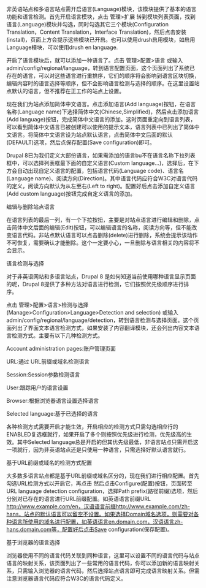 非英语站点和多语言站点需开启语言(Language)模块，该模块提供了基本的语言功能和语言检测。首先开启语言模块，点击 管理>扩展 转到模块列表页面，找到语言(Language)模块并勾选，同时勾选其它三个模块(Configuration Translation，Content Translation，Interface Translation)，然后点击安装(install)，页面上方会提示这些模块已开启。也可以使用drush启用模块，如启用Language模块，可以使用drush en language.

开启了语言模块后，就可以添加一种语言了。点击 管理>配置>语言 或输入admin/config/regional/language，转到语言配置页面，这个页面列出了系统已存在的语言，可以对这些语言进行重排序，它们的顺序将会影响到语言区块切换，编辑内容时的语言选择等顺序，但不会影响语言检测与选择的顺序。在这里设置站点默认的语言，但不推荐在正工作的站点上设置。

现在我们为站点添加简体中文语言。点击添加语言(Add language)按钮，在语言名称(Language name)下选择简体中文(Chinese,Simplified)，然后点击添加语言(Add language)按钮，完成简体中文语言的添加。这时页面重定向到语言列表，可以看到简体中文语言已被创建可以使用的提示文本，语言列表中已列出了简体中文语言。将简体中文语言设为站点默认语言，点击简体中文后面的默认(DEFAULT)选项，然后点保存配置(Save configuration)即可。

Drupal 8已为我们定义大部份语言，如果需添加的语言bu不在语言名称下拉列表框中，可以选择列表框最下面的自定义语言(Custom language…)，选择后，在下方会自动出现自定义语言的配置，包括语言代码(Language code)、语言名(Language name)、阅读方向(Direction)。其中语言代码应符合W3C对语言代码的定义，阅读方向默认为从左至右(Left to right)。配置好后点击添加自定义语言(Add custom language)按钮完成自定义语言的添加。

编辑与删除站点语言

在语言列表的最后一列，有一个下拉按扭，主要是对站点语言进行编辑和删除，点击简体中文后面的编辑(Edit)按钮，可以编辑语言的名称，阅读方向等，但不能改变语言代码。非站点默认语言可以点击删除(delete)进行删除，系统会提示该动作不可恢复，需要确认才能删除。这个一定要小心，一旦删除与语言相关的内容将不会显示。

语言检测与选择

对于非英语网站和多语言站点，Drupal 8 是如何知道当前使用哪种语言显示页面的呢，Drupal 8提供了多种方法对语言进行检测，它们按照优先级顺序进行排序。

点击 管理>配置>语言>检测与选择(Manage>Configuration>Language>Detection and selection) 或输入admin/config/regional/language/detection，转到语言检测与选择页面。这个页面列出了界面文本语言检测方式，如果安装了内容翻译模块，还会列出内容文本语言检测方式。主要有以下几种检测方式。

Account administration pages:账户管理页面

URL:通过 URL前缀或域名检测语言

Session:Session参数检测语言

User:跟踪用户的语言设置

Browser:根据浏览器语言设置选择语言

Selected language:基于已选择的语言

各种检测方式需要开启才能生效，开启相应的检测方式只需勾选相应行的ENABLED复选框就行，如果开启了多个则按照优先级进行检测，优先级高的生效。其中Selected language总是开启的但其优先级最低，非语言站点只需开启这一项就行，因为非英语站点还是只使用一种语言，只需选择好默认语言就行。

基于URL前缀或域名的检测方式配置

大多数多语言站点都是基于URL前缀或域名区分的，现在我们进行相应配置。首先勾选URL检测方式以开启它，再点击 然后点击Configure(配置)按钮，页面转至URL language detection configuration，选择Path prefix(路径前缀)选项，然后分别对已存在的语言进行URL前缀配置。如英语语言前缀URL http://www.example.com/en，汉语语言前缀http://www.example.com/zh-hans，站点的默认语言可以留空不设置。如果选择Domain域名选项，则需要对各种语言所使用的域名进行配置，如英语语言en.domain.com，汉语语言zh-hans.domain.com等，配置好后点击Save configuration(保存配置)。

基于浏览器的语言选择

浏览器使用不同的语言代码关联到同种语言，这里可以设置不同的语言代码与站点语言的映射关系，该页面列出了一些常用的语言代码，你可以添加新的语言映射关系，只需输入浏览器的语言代码，然后选择站点语言即可完成语言映射关系。但需注意浏览器语言代码应符合W3C的语言代码定义。
